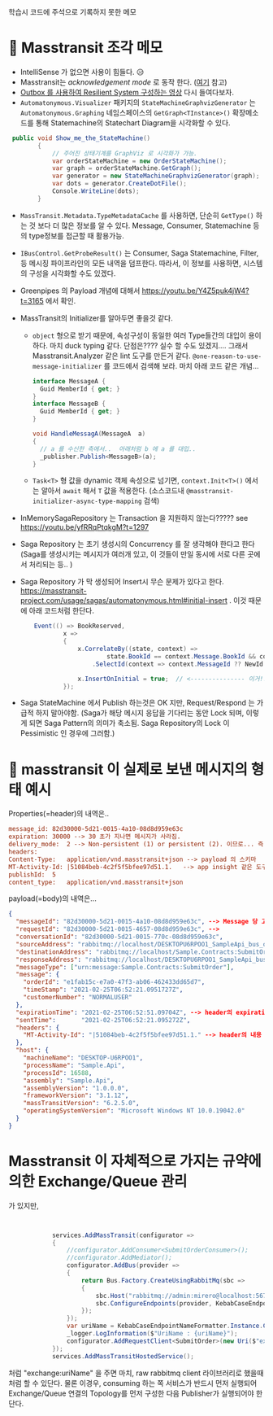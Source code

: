 학습시 코드에 주석으로 기록하지 못한 메모

# 🍟 Masstransit 조각 메모

- IntelliSense 가 없으면 사용이 힘들다. 😥
- Masstransit는 _acknowledgement mode_ 로 동작 한다. ([여기](https://masstransit-project.com/articles/outbox.html#the-in-memory-outbox) 참고)
- [Outbox 를 사용하여 Resilient System 구성하는 영상](https://www.youtube.com/watch?v=P41IsVAc1nI&list=PLx8uyNNs1ri2MBx6BjPum5j9_MMdIfM9C&index=21) 다시 들여다보자.
- `Automatonymous.Visualizer` 패키지의 `StateMachineGraphvizGenerator` 는 `Automatonymous.Graphing` 네임스페이스의 `GetGraph<TInstance>()` 확장메소드를 통해 Statemachine의 Statechart Diagram을 시각화할 수 있다.

```cs
 public void Show_me_the_StateMachine()
        {
            // 주어진 상태기계를 GraphViz 로 시각화가 가능.
            var orderStateMachine = new OrderStateMachine();
            var graph = orderStateMachine.GetGraph();
            var generator = new StateMachineGraphvizGenerator(graph);
            var dots = generator.CreateDotFile();
            Console.WriteLine(dots);
        }
```

- `MassTransit.Metadata.TypeMetadataCache` 를 사용하면, 단순히 `GetType()` 하는 것 보다 더 많은 정보를 알 수 있다. Message, Consumer, Statemachine 등의 type정보를 접근할 때 활용가능.
- `IBusControl.GetProbeResult()` 는 Consumer, Saga Statemachine, Filter, 등 메시징 파이프라인의 모든 내역을 덤프한다. 따라서, 이 정보를 사용하면, 시스템의 구성을 시각화할 수도 있겠다.
- Greenpipes 의 Payload 개념에 대해서 https://youtu.be/Y4Z5puk4jW4?t=3165 에서 확인.
- MassTransit의 Initializer를 알아두면 좋을것 같다.

  - `object` 형으로 받기 때문에, 속성구성이 동일한 여러 Type들간의 대입이 용이하다. 마치 duck typing 같다. 단점은???? 실수 할 수도 있겠지.... 그래서 Masstransit.Analyzer 같은 lint 도구를 만든거 같다. `@one-reason-to-use-message-initializer` 를 코드에서 검색해 보라. 마치 아래 코드 같은 개념...

    ```cs
    interface MessageA {
      Guid MemberId { get; }
    }
    interface MessageB {
      Guid MemberId { get; }
    }

    void HandleMessagA(MessageA  a)
    {
      // a 를 수신한 측에서..  아래처럼 b 에 a 를 대입..
      _publisher.Publish<MessageB>(a);
    }
    ```

  - `Task<T>` 형 값을 dynamic 객체 속성으로 넘기면, `context.Init<T>()` 에서는 알아서 `await` 해서 `T` 값을 적용한다. (소스코드내 `@masstransit-initializer-async-type-mapping` 검색)

- InMemorySagaRepository 는 Transaction 을 지원하지 않는다????? see https://youtu.be/yfRRqPtqkgM?t=1297
- Saga Repository 는 초기 생성시의 Concurrency 를 잘 생각해야 한다고 한다(Saga를 생성시키는 메시지가 여러개 있고, 이 것들이 만일 동시에 서로 다른 곳에서 처리되는 등.. )
- Saga Repository 가 막 생성되어 Insert시 무슨 문제가 있다고 한다. https://masstransit-project.com/usage/sagas/automatonymous.html#initial-insert . 이것 때문에 아래 코드처럼 한단다.

```cs
       Event(() => BookReserved,
               x =>
               {
                   x.CorrelateBy((state, context) =>
                           state.BookId == context.Message.BookId && context.Message.MemberId == state.MemberId)
                       .SelectId(context => context.MessageId ?? NewId.NextGuid());

                   x.InsertOnInitial = true;  // <--------------- 이거!!!!!!!!!!
               });
```

- Saga StateMachine 에서 Publish 하는것은 OK 지만, Request/Respond 는 가급적 하지 말아야함. (Saga가 해당 메시지 응답을 기다리는 동안 Lock 되며, 이렇게 되면 Saga Pattern의 의미가 축소됨. Saga Repository의 Lock 이 Pessimistic 인 경우에 그러함.)

# 💌 masstransit 이 실제로 보낸 메시지의 형태 예시

Properties(=header)의 내역은..

```ini
message_id:	82d30000-5d21-0015-4a10-08d8d959e63c
expiration:	30000 --> 30 초가 지나면 메시지가 사라짐.
delivery_mode:	2 --> Non-persistent (1) or persistent (2). 이므로... 즉, 여기서는 persistant
headers:
Content-Type:	application/vnd.masstransit+json --> payload 의 스키마
MT-Activity-Id:	|51084beb-4c2f5f5bfee97d51.1.   --> app insight 같은 도구에서 메시지 추적을 할 수 있게 해준다.
publishId:	5
content_type:	application/vnd.masstransit+json
```

payload(=body)의 내역은...

```json
{
  "messageId": "82d30000-5d21-0015-4a10-08d8d959e63c", --> Message 당 고유 ID
  "requestId": "82d30000-5d21-0015-4657-08d8d959e63c", -->
  "conversationId": "82d30000-5d21-0015-770c-08d8d959e63c",
  "sourceAddress": "rabbitmq://localhost/DESKTOPU6RPOO1_SampleApi_bus_omjoyyn7rrybmzb3bdcp1scm8h?temporary=true",
  "destinationAddress": "rabbitmq://localhost/Sample.Contracts:SubmitOrder",
  "responseAddress": "rabbitmq://localhost/DESKTOPU6RPOO1_SampleApi_bus_omjoyyn7rrybmzb3bdcp1scm8h?temporary=true",
  "messageType": ["urn:message:Sample.Contracts:SubmitOrder"],
  "message": {
    "orderId": "e1fab15c-e7a0-47f3-ab06-462433dd65d7",
    "timeStamp": "2021-02-25T06:52:21.0951727Z",
    "customerNumber": "NORMALUSER"
  },
  "expirationTime": "2021-02-25T06:52:51.09704Z", --> header의 expiration이 적용되었을때 실제 expire되는 시점. 아래 sentTime + 30초
  "sentTime":       "2021-02-25T06:52:21.095272Z",
  "headers": {
    "MT-Activity-Id": "|51084beb-4c2f5f5bfee97d51.1." --> header의 내용
  },
  "host": {
    "machineName": "DESKTOP-U6RPOO1",
    "processName": "Sample.Api",
    "processId": 16588,
    "assembly": "Sample.Api",
    "assemblyVersion": "1.0.0.0",
    "frameworkVersion": "3.1.12",
    "massTransitVersion": "6.2.5.0",
    "operatingSystemVersion": "Microsoft Windows NT 10.0.19042.0"
  }
}
```

# Masstransit 이 자체적으로 가지는 규약에 의한 Exchange/Queue 관리

가 있지만,

```cs


            services.AddMassTransit(configurator =>
            {
                //configurator.AddConsumer<SubmitOrderConsumer>();
                //configurator.AddMediator();
                configurator.AddBus(provider =>
                {
                    return Bus.Factory.CreateUsingRabbitMq(sbc =>
                    {
                        sbc.Host("rabbitmq://admin:mirero@localhost:5672");
                        sbc.ConfigureEndpoints(provider, KebabCaseEndpointNameFormatter.Instance);
                    });
                });
                var uriName = KebabCaseEndpointNameFormatter.Instance.Consumer<SubmitOrderConsumer>();
                _logger.LogInformation($"UriName : {uriName}");
                configurator.AddRequestClient<SubmitOrder>(new Uri($"exchange:{uriName}"),TimeSpan.FromDays(3));
            });
            services.AddMassTransitHostedService();
```

처럼 "exchange:uriName" 을 주면 마치, raw rabbitmq client 라이브러리로 했을때 처럼 할 수 있단다.
물론 이경우, consuming 하는 쪽 서비스가 반드시 먼저 실행되어 Exchange/Queue 연결의 Topology를 먼저 구성한 다음 Publisher가 실행되어야 한단다.
